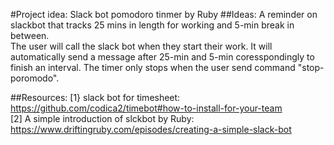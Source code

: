 #Project idea: Slack bot pomodoro tinmer by Ruby
##Ideas:
A reminder on slackbot that tracks 25 mins in length for working and 5-min break in between. \
The user will call the slack bot when they start their work. It will automatically send a message after 25-min and 5-min coresspondingly to finish an interval. The timer only stops when the user send command "stop-poromodo".

##Resources:
[1} slack bot for timesheet: https://github.com/codica2/timebot#how-to-install-for-your-team \
[2] A simple introduction of slckbot by Ruby: https://www.driftingruby.com/episodes/creating-a-simple-slack-bot

